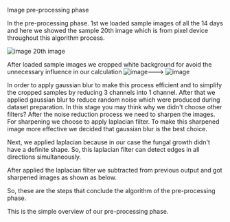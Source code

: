 Image pre-processing phase


In the pre-processing phase. 1st we loaded sample images of all the 14 days and here we showed the sample 20th image which is from pixel device throughout this algorithm process.

![image](https://github.com/user-attachments/assets/65aaf098-0e2f-4bc2-9f08-8867669d34fd)
20th image
 

After loaded sample images we cropped white background for avoid the unnecessary influence in our calculation
![image](https://github.com/user-attachments/assets/9fb9c295-c707-4b3f-a7a5-1795a3ad9c18)---> ![image](https://github.com/user-attachments/assets/dea578df-6bd7-4d4c-a708-fe7c5be7bc36)






In order to apply gaussian blur to make this process efficient and to simplify the cropped samples by reducing 3 channels into 1 channel. After that we applied gaussian blur to reduce random noise which were produced during dataset preparation. In this stage you may think why we didn't choose other filters? After the noise reduction process we need to sharpen the images. For sharpening we choose to apply laplacian filter. To make this sharpened image more effective we decided that gaussian blur is the best choice.








Next, we applied laplacian because in our case the fungal growth didn't have a definite shape. So, this laplacian filter can detect edges in all directions simultaneously.



After applied the laplacian filter we subtracted from previous output and got sharpened images as shown as below.





So, these are the steps that conclude the algorithm of the pre-processing phase. 
 
This is the simple overview of our pre-processing phase.
 
	

